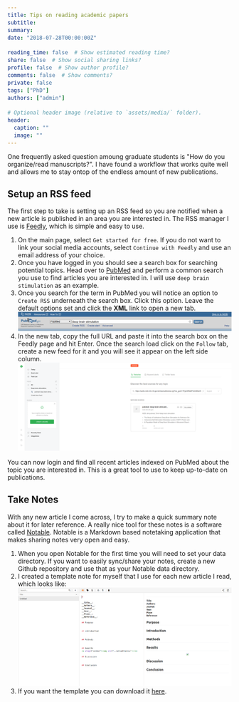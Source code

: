 ```yaml
---
title: Tips on reading academic papers
subtitle:
summary:
date: "2018-07-28T00:00:00Z"

reading_time: false  # Show estimated reading time?
share: false  # Show social sharing links?
profile: false  # Show author profile?
comments: false  # Show comments?
private: false
tags: ["PhD"]
authors: ["admin"]

# Optional header image (relative to `assets/media/` folder).
header:
  caption: ""
  image: ""
---
```


One frequently asked question amoung graduate students is "How do you organize/read manuscripts?". I have found a workflow that works quite well and allows me to stay ontop of the endless amount of new publications.

## Setup an RSS feed

The first step to take is setting up an RSS feed so you are notified when a new article is published in an area you are interested in. The RSS manager I use is <a href="https://feedly.com/i/welcome" target="_blank">Feedly</a>, which is simple and easy to use.

1. On the main page, select `Get started for free`. If you do not want to link your social media accounts, select `Continue with Feedly` and use an email address of your choice.
2. Once you have logged in you should see a search box for searching potential topics. Head over to <a href="https://www.ncbi.nlm.nih.gov/pubmed/" target="_blank">PubMed</a> and perform a common search you use to find articles you are interested in. I will use `deep brain stimulation` as an example.
3. Once you search for the term in PubMed you will notice an option to `Create RSS` underneath the search box. Click this option. Leave the default options set and click the **XML** link to open a new tab.
![png](./img/pubmed_search.png)
4. In the new tab, copy the full URL and paste it into the search box on the Feedly page and hit Enter. Once the search load click on the `Follow` tab, create a new feed for it and you will see it appear on the left side column.
![png](./img/feedly_add.png)

You can now login and find all recent articles indexed on PubMed about the topic you are interested in. This is a great tool to use to keep up-to-date on publications.

## Take Notes

With any new article I come across, I try to make a quick summary note about it for later reference. A really nice tool for these notes is a software called <a href="https://notable.md/" target="_blank">Notable</a>. Notable is a Markdown based notetaking application that makes sharing notes very open and easy.

1. When you open Notable for the first time you will need to set your data directory. If you want to easily sync/share your notes, create a new Github repository and use that as your Notable data directory.
2. I created a template note for myself that I use for each new article I read, which looks like:
![png](./img/notable_template.png)
3. If you want the template you can download it [here](./static/Untitled.md).

